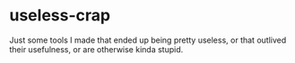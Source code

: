 # useless-crap
Just some tools I made that ended up being pretty useless, or that outlived their usefulness, or are otherwise kinda stupid.
